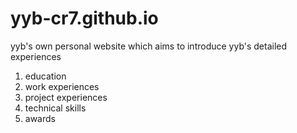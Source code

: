 # yyb-cr7.github.io
yyb's own personal website which aims to introduce yyb's detailed experiences
1. education
2. work experiences
3. project experiences
4. technical skills
5. awards
